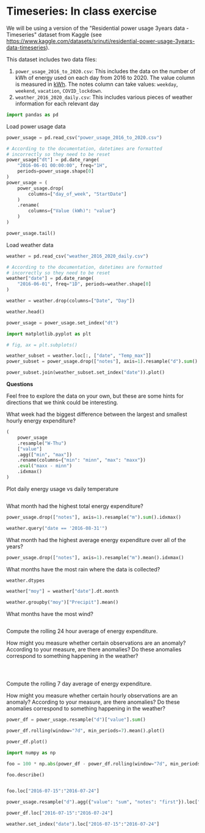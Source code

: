 # Timeseries: In class exercise

We will be using a version of the "Residential power usage 3years data - Timeseries" dataset from Kaggle (see https://www.kaggle.com/datasets/srinuti/residential-power-usage-3years-data-timeseries).

This dataset includes two data files:

1. `power_usage_2016_to_2020.csv`: This includes the data on the number of kWh of energy used on each day from 2016 to 2020. The value column is measured in [kWh](https://en.wikipedia.org/wiki/Kilowatt-hour). The notes column can take values: `weekday`, `weekend`, `vacation`, `COVID_lockdown`.
2. `weather_2016_2020_daily.csv`: This includes various pieces of weather information for each relevant day

```python
import pandas as pd
```

Load power usage data

```python
power_usage = pd.read_csv("power_usage_2016_to_2020.csv")

# According to the documentation, datetimes are formatted
# incorrectly so they need to be reset
power_usage["dt"] = pd.date_range(
    "2016-06-01 00:00:00", freq="1H",
    periods=power_usage.shape[0]
)
power_usage = (
    power_usage.drop(
        columns=["day_of_week", "StartDate"]
    )
    .rename(
        columns={"Value (kWh)": "value"}
    )
)
```

```python
power_usage.tail()
```

Load weather data

```python
weather = pd.read_csv("weather_2016_2020_daily.csv")

# According to the documentation, datetimes are formatted
# incorrectly so they need to be reset
weather["date"] = pd.date_range(
    "2016-06-01", freq="1D", periods=weather.shape[0]
)

weather = weather.drop(columns=["Date", "Day"])
```

```python
weather.head()
```

```python
power_usage = power_usage.set_index("dt")
```

```python
import matplotlib.pyplot as plt
```

```python
# fig, ax = plt.subplots()

weather_subset = weather.loc[:, ["date", "Temp_max"]]
power_subset = power_usage.drop(["notes"], axis=1).resample("d").sum()

```

```python
power_subset.join(weather_subset.set_index("date")).plot()
```

**Questions**

Feel free to explore the data on your own, but these are some hints for directions that we think could be interesting.

What week had the biggest difference between the largest and smallest hourly energy expenditure?

```python
(
    power_usage
    .resample("W-Thu")
    ["value"]
    .agg(["min", "max"])
    .rename(columns={"min": "minn", "max": "maxx"})
    .eval("maxx - minn")
    .idxmax()
)
```

Plot daily energy usage vs daily temperature

```python

```

What month had the highest total energy expenditure?

```python
power_usage.drop(["notes"], axis=1).resample("m").sum().idxmax()
```

```python
weather.query("date == '2016-08-31'")
```

What month had the highest average energy expenditure over all of the years?

```python
power_usage.drop(["notes"], axis=1).resample("m").mean().idxmax()
```

What months have the most rain where the data is collected?

```python
weather.dtypes
```

```python
weather["moy"] = weather["date"].dt.month
```

```python
weather.groupby("moy")["Precipit"].mean()
```

What months have the most wind?

```python

```

Compute the rolling 24 hour average of energy expenditure.

How might you measure whether certain observations are an anomaly? According to your measure, are there anomalies? Do these anomalies correspond to something happening in the weather?

```python

```

```python

```

```python

```

Compute the rolling 7 day average of energy expenditure.

How might you measure whether certain hourly observations are an anomaly? According to your measure, are there anomalies? Do these anomalies correspond to something happening in the weather?

```python
power_df = power_usage.resample("d")["value"].sum()
```

```python
power_df.rolling(window="7d", min_periods=7).mean().plot()
```

```python
power_df.plot()
```

```python
import numpy as np
```

```python
foo = 100 * np.abs(power_df - power_df.rolling(window="7d", min_periods=7).mean()) / power_df.rolling(window="7d", min_periods=7).mean()
```

```python
foo.describe()
```

```python

```

```python
foo.loc["2016-07-15":"2016-07-24"]
```

```python
power_usage.resample("d").agg({"value": "sum", "notes": "first"}).loc["2016-07-15":"2016-07-22"]
```

```python
power_df.loc["2016-07-15":"2016-07-24"]
```

```python
weather.set_index("date").loc["2016-07-15":"2016-07-24"]
```

